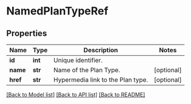 # NamedPlanTypeRef

## Properties
Name | Type | Description | Notes
------------ | ------------- | ------------- | -------------
**id** | **int** | Unique identifier. | 
**name** | **str** | Name of the Plan Type. | [optional] 
**href** | **str** | Hypermedia link to the Plan type. | [optional] 

[[Back to Model list]](../README.md#documentation-for-models) [[Back to API list]](../README.md#documentation-for-api-endpoints) [[Back to README]](../README.md)

